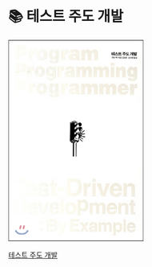 # 📚 테스트 주도 개발

![테스트 주도 개발](./images/6cr66n63ot-2020-09-19-03-25-06.png)

[테스트 주도 개발](http://www.yes24.com/Product/Goods/12246033)
